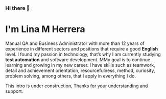 ### Hi there 👋

# I'm Lina M Herrera

Manual QA and Business Administrator with more than 12 years of experience in different sectors and positions that require a good **English** level. I found my passion in technology, that’s why I am currently studying **test automation** and software development. MMy goal is to continue learning and growing in my new career. I have skills such as teamwork, detail and achievement orientation, resourcefulness, method, curiosity, problem solving, among others, that I apply in everything I do.

This intro is under construction, Thanks for your understanding and support.
